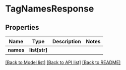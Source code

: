 # TagNamesResponse

## Properties
| Name      | Type          | Description | Notes |
| --------- | ------------- | ----------- | ----- |
| **names** | **list[str]** |             |

[[Back to Model list]](../README.md#documentation-for-models) [[Back to API list]](../README.md#documentation-for-api-endpoints) [[Back to README]](../README.md)
